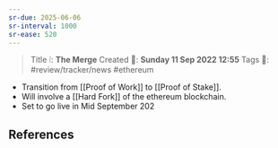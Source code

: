 ```yaml
---
sr-due: 2025-06-06
sr-interval: 1000
sr-ease: 520
---
```


> Title ❕: **The Merge**
> Created 📅: **Sunday 11 Sep 2022 12:55**
  Tags 📎: #review/tracker/news #ethereum 

- Transition from [[Proof of Work]] to [[Proof of Stake]].
- Will involve a [[Hard Fork]] of the ethereum blockchain.
- Set to go live in Mid September 202


## References 
